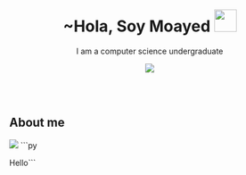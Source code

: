 <h1 align="center">~Hola, Soy Moayed <img src="https://cdn3.emoji.gg/emojis/1757-welcomehat.png" width="40px"/></h1> 
  <p align="center">I am a computer science undergraduate</p>
  <p align="center">
<img src="https://media.giphy.com/media/iiJ870TcI3PZKxatzS/giphy.gif"/>
  </p>

<br>
<br>

## About me
<img src="https://media.giphy.com/media/l3vR6qtfmMd8NZfP2/giphy.gif"/>
```py

Hello```
